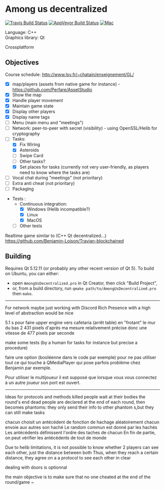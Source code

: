 # Among us decentralized

[![Travis Build Status](https://travis-ci.com/Benjamin-Loison/Among-us-decentralized.svg?branch=main)](https://app.travis-ci.com/Benjamin-Loison/Among-us-decentralized)
[![AppVeyor Build Status](https://ci.appveyor.com/api/projects/status/github/Benjamin-Loison/Among-us-decentralized?branch=main&svg=true)](https://ci.appveyor.com/project/Benjamin-Loison/Among-us-decentralized)
[![Mac](https://github.com/Benjamin-Loison/Among-us-decentralized/actions/workflows/cpp.yml/badge.svg)](https://github.com/Benjamin-Loison/Among-us-decentralized/actions/workflows/cpp.yml)

Language: C++  
Graphics library: Qt

Crossplatform

## Objectives

Course schedule: http://www.lsv.fr/~chatain/enseignement/GL/

- [X] map/players (assets from native game for instance) - https://github.com/Perfare/AssetStudio
- [X] Show the map
- [X] Handle player movement
- [X] Maintain game state
- [X] Display other players
- [X] Display name tags
- [ ] Menu (main menu and "meetings")
- [ ] Network: peer-to-peer with secret (visibility) - using OpenSSL/Helib for cryptography
- [ ] Tasks:
    - [X] Fix Wiring
    - [X] Asteroids
    - [ ] Swipe Card
    - [ ] Other tasks?
    - [X] Set places for tasks (currently not very user-friendly, as players need to know where the tasks are)
- [ ] Vocal chat during "meetings" (not prioritary)
- [ ] Extra anti cheat (not prioritary)
- [ ] Packaging
- Tests :
    - Continuous integration:
        - [X] Windows (Helib incompatible?)
        - [X] Linux
        - [X] MacOS
    - [ ] Other tests

Realtime game similar to (C++ Qt decentralized...) https://github.com/Benjamin-Loison/Travian-blockchained

## Building
Requires Qt 5.12.11 (or probably any other recent version of Qt 5). To build on Ubuntu, you can either:
- open `AmongUsDecentralized.pro` in Qt Creator, then click "Build Project",
- or, from a build directory, run `qmake path/to/AmongUsDecentralized.pro` then `make`.

-----------

For network maybe just working with Discord Rich Presence with a high level of abstraction would be nice

5.1 s pour faire upper engine vers cafetaria (arrêt table) en "frotant" le mur du bas 2 431 pixels d'après ma mesure relativement précise donc une vitesse de 477 pixels par seconde

make some tests (by a human for tasks for instance but precise a procedure)

faire une option (booléenne dans le code par exemple) pour ne pas utiliser tout ce qui touche à QMediaPlayer qui pose parfois problème chez Benjamin par exemple.

Pour utiliser le multijoueur il est supposé que lorsque vous vous connectez à un autre joueur son port est ouvert.
<!-- Pour utiliser le multijoueur il est supposé que chaque joueur ait son port ouvert--><!-- ou qu'à l'aide de l'UPnp se soit possible de l'ouvrir. -->
<!-- Pour utiliser le multijoueur il est supposé qu'au moins un joueur ait son port ouvert ou qu'à l'aide de l'UPnP se soit possible de l'ouvrir. -->
<!-- avec l'IPv6 les ports sont ouverts par défaut ?! -->


----------

Ideas for protocols and methods 
killed people wait at their bodies the round's end
dead people are declared at the end of each round, then becomes phantoms: they only send their info to other phantom    s,but they can still make tasks

chacun choisit un antécédent de fonction de hachage aléatoirement
chacun envoie aux autres son haché
Le random commun est donné par les hachés
Les antécédents définissent l'ordre des taches de chacun
En fin de partie, on peut vérifier les antécédents de tout de monde

Due to helib limitations, it is not possible to know whether 2 players can see each other, just the distance between     both
Thus, when they reach a certain distance, they agree on a a protocol to see each other in clear


dealing with doors is optionnal


the main objective is to make sure that no one cheated at the end of the round/game
~                                                                                         
